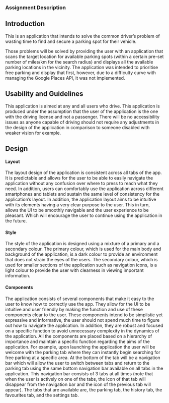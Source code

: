 ### Assignment Description


## Introduction

This is an application that intends to solve the common driver’s problem of wasting time to find and secure a parking spot for their vehicle.

Those problems will be solved by providing the user with an application that scans the target location for available parking spots (within a certain pre-set number of miles/km for the search radius) and displays all the available parking locations in the vicinity. The application was intended to prioritise free parking and display that first, however, due to a difficulty curve with managing the Google Places API, it was not implemented.


## Usability and Guidelines

This application is aimed at any and all users who drive. This application is produced under the assumption that the user of the application is the one with the driving license and not a passenger. There will be no accessibility issues as anyone capable of driving should not require any adjustments in the design of the application in comparison to someone disabled with weaker vision for example.

## Design 


#### Layout

The layout design of the application is consistent across all tabs of the app. It is predictable and allows for the user to be able to easily navigate the application without any confusion over where to press to reach what they need. In addition, users can comfortably use the application across different smartphones and tablets and sustain the same level of consistency for the application’s layout. In addition, the application layout aims to be intuitive with its elements having a very clear purpose to the user. This in turn, allows the UI to be smoothly navigable and the user experience to be pleasant. Which will encourage the user to continue using the application in the future.


#### Style

The style of the application is designed using a mixture of a primary and a secondary colour. The primary colour, which is used for the main body and background of the application, is a dark colour to provide an environment that does not strain the eyes of the users. The secondary colour, which is used for smaller sections of the application such as navigation icons, is a light colour to provide the user with clearness in viewing important information.


#### Components 

The application consists of several components that make it easy to the user to know how to correctly use the app. They allow for the UI to be intuitive and user friendly by making the function and use of these components clear to the user. These components intend to be simplistic yet expressive and informative, the user should not spend much time to figure out how to navigate the application. In addition, they are robust and focused on a specific function to avoid unnecessary complexity in the dynamics of the application. All the components are placed based on a hierarchy of importance and maintain a specific function regarding the aims of the application. For example, upon launching the application the user will be welcome with the parking tab where they can instantly begin searching for free parking at a specific area. At the bottom of the tab will be a navigation bar which will allow the user to switch between tabs and return to the parking tab using the same bottom navigation bar available on all tabs in the application. 
This navigation bar consists of 3 tabs at all times (note that when the user is actively on one of the tabs, the icon of that tab will disappear from the navigation bar and the icon of the previous tab will appear). The tabs that are available are, the parking tab, the history tab, the favourites tab, and the settings tab.



